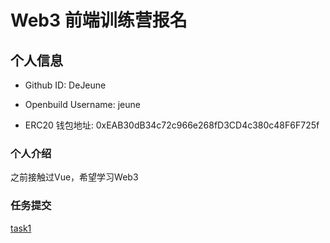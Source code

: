# Web3 前端训练营报名

## 个人信息

* Github ID: DeJeune

* Openbuild Username: jeune

* ERC20 钱包地址: 0xEAB30dB34c72c966e268fD3CD4c380c48F6F725f

### 个人介绍

之前接触过Vue，希望学习Web3

### 任务提交

[task1](https://github.com/DeJeune/react-to-do-app)